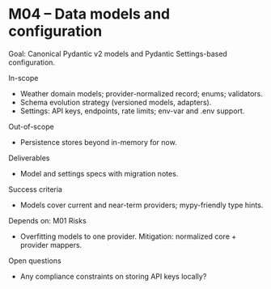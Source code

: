 # M04 – Data models and configuration

Goal: Canonical Pydantic v2 models and Pydantic Settings-based configuration.

In-scope
- Weather domain models; provider-normalized record; enums; validators.
- Schema evolution strategy (versioned models, adapters).
- Settings: API keys, endpoints, rate limits; env-var and .env support.

Out-of-scope
- Persistence stores beyond in-memory for now.

Deliverables
- Model and settings specs with migration notes.

Success criteria
- Models cover current and near-term providers; mypy-friendly type hints.

Depends on: M01
Risks
- Overfitting models to one provider. Mitigation: normalized core + provider mappers.

Open questions
- Any compliance constraints on storing API keys locally?

